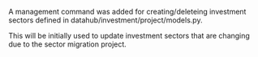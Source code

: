 A management command was added for creating/deleteing investment sectors defined in datahub/investment/project/models.py.

This will be initially used to update investment sectors that are changing due to the sector migration project.

